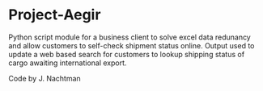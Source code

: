 # Project-Aegir

Python script module for a business client to solve excel data redunancy and allow customers to self-check shipment status online. Output used to update a web based search for customers to lookup shipping status of cargo awaiting international export. 

Code by J. Nachtman

